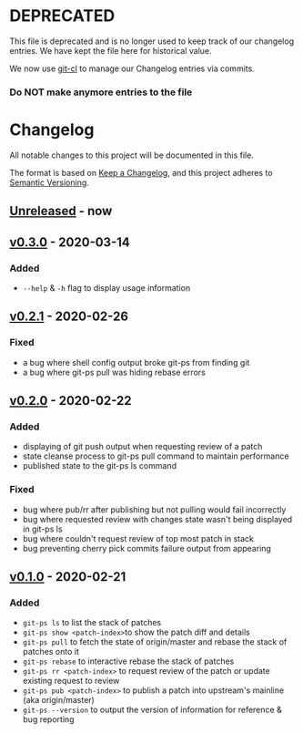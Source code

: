 # DEPRECATED

This file is deprecated and is no longer used to keep track of our changelog entries.
We have kept the file here for historical value.

We now use [git-cl](https://github.com/uptech/git-cl) to manage our Changelog entries
via commits.

### Do **NOT** make anymore entries to the file

# Changelog

All notable changes to this project will be documented in this file.

The format is based on [Keep a Changelog](https://keepachangelog.com/en/1.0.0/),
and this project adheres to [Semantic Versioning](https://semver.org/spec/v2.0.0.html).

## [Unreleased] - now

## [v0.3.0] - 2020-03-14

### Added

- `--help` & `-h` flag to display usage information

## [v0.2.1] - 2020-02-26

### Fixed

- a bug where shell config output broke git-ps from finding git
- a bug where git-ps pull was hiding rebase errors

## [v0.2.0] - 2020-02-22

### Added

- displaying of git push output when requesting review of a patch
- state cleanse process to git-ps pull command to maintain performance
- published state to the git-ps ls command

### Fixed

- bug where pub/rr after publishing but not pulling would fail incorrectly
- bug where requested review with changes state wasn't being displayed in git-ps ls
- bug where couldn't request review of top most patch in stack
- bug preventing cherry pick commits failure output from appearing

## [v0.1.0] - 2020-02-21

### Added

- `git-ps ls` to list the stack of patches
- `git-ps show <patch-index>`to show the patch diff and details
- `git-ps pull` to fetch the state of origin/master and rebase the stack of patches onto it
- `git-ps rebase` to interactive rebase the stack of patches
- `git-ps rr <patch-index>` to request review of the patch or update existing request to review
- `git-ps pub <patch-index>` to publish a patch into upstream's mainline (aka origin/master)
- `git-ps --version` to output the version of information for reference & bug reporting

[v0.1.0]: https://github.com/uptech/git-ps/compare/05fa129...0.1.0
[v0.2.0]: https://github.com/uptech/git-ps/compare/0.1.0...0.2.0
[v0.2.1]: https://github.com/uptech/git-ps/compare/0.2.0...0.2.1
[v0.3.0]: https://github.com/uptech/git-ps/compare/0.2.1...0.3.0
[Unreleased]: https://github.com/uptech/git-ps/compare/0.3.0...HEAD
